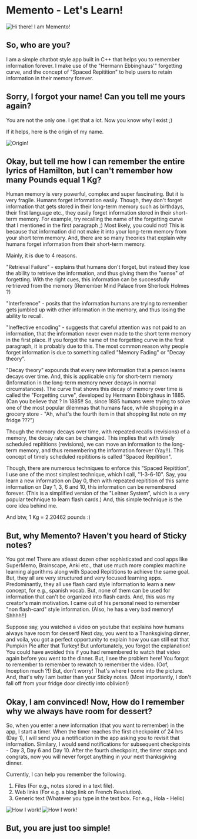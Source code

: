 # Memento - Let's Learn!

![Hi there! I am Memento!](images/desc.png)

## So, who are you?
I am a simple chatbot style app built in C++ that helps you to remember information forever. I make use of the "Hermann Ebbinghaus'" forgetting curve, and the concept of "Spaced Repitition" to help users to retain information in their memory forever.

## Sorry, I forgot your name! Can you tell me yours again?

You are not the only one. I get that a lot. Now you know why I exist ;) 

If it helps, here is the origin of my name.

![Origin!](/images/meaning.png)

## Okay, but tell me how I can remember the entire lyrics of Hamilton, but I can't remember how many Pounds equal 1 Kg?

Human memory is very powerful, complex and super fascinating. But it is very fragile. Humans forget information easily. Though, they don't forget information that gets stored in their long-term memory such as birthdays, their first language etc., they easily forget information stored in their short-term memory. For example, try recalling the name of the forgetting curve that I mentioned in the first paragraph ;) Most likely, you could not! This is because that information did not make it into your long-term memory from your short term memory. And, there are so many theories that explain why humans forget information from their short-term memory. 

Mainly, it is due to 4 reasons. 

"Retrieval Failure" - explains that humans don't forget, but instead they lose the ability to retrieve the information, and thus giving them the "sense" of forgetting. With the right cues, this information can be successfully re·trieved from the memory (Remember Mind Palace from Sherlock Holmes ?) 

"Interference" - posits that the information humans are trying to remember gets jumbled up with other information in the memory, and thus losing the ability to recall. 

"Ineffective encoding" - suggests that careful attention was not paid to an information, that the information never even made to the short term memory in the first place. If you forgot the name of the forgetting curve in the first paragraph, it is probably due to this. The most common reason why people forget information is due to something called "Memory Fading" or "Decay theory".

"Decay theory" expounds that every new information that a person learns decays over time. And, this is applicable only for short-term memory (Information in the long-term memory never decays in normal circumstances). The curve that shows this decay of memory over time is called the "Forgetting curve", developed by Hermann Ebbinghaus in 1885. (Can you believe that ? In 1885!! So, since 1885 humans were trying to solve one of the most popular dilemmas that humans face, while shopping in a grocery store - "Ah, what's the fourth item in that shopping list note on my fridge ???")

Though the memory decays over time, with repeated recalls (revisions) of a memory, the decay rate can be changed. This implies that with timely scheduled repititions (revisions), we can move an information to the long-term memory, and thus remembering the information forever (Yay!!). This concept of timely scheduled repititions is called "Spaced Repitition". 

Though, there are numerous techniques to enforce this "Spaced Repitition", I use one of the most simplest technique, which I call, "1-3-6-10". Say, you learn a new information on Day 0, then with repeated repitition of this same information on Day 1, 3, 6 and 10, this information can be remembered forever. (This is a simplified version of the "Leitner System", which is a very popular technique to learn flash cards.) And, this simple technique is the core idea behind me. 

And btw, 1 Kg = 2.20462 pounds :)

## But, why Memento? Haven't you heard of Sticky notes?

You got me! There are atleast dozen other sophisticated and cool apps like SuperMemo, Brainscape, Anki etc., that use much more complex machine learning algorithms along with Spaced Repititions to achieve the same goal. But, they all are very structured and very focused learning apps. Predominantly, they all use flash card style information to learn a new concept, for e.g., spanish vocab. But, none of them can be used for information that can't be organized into flash cards. And, this was my creator's main motivation. I came out of his personal need to remember "non flash-card" style information. (Also, he has a very bad memory! Shhhh!!)

Suppose say, you watched a video on youtube that explains how humans always have room for dessert! Next day, you went to a Thanksgiving dinner, and voila, you got a perfect opportunity to explain how you can still eat that Pumpkin Pie after that Turkey! But unfortunately, you forgot the explanation! You could have avoided this if you had remembered to watch that video again before you went to the dinner. But, I see the problem here! You forgot to remember to remember to rewatch to remember the video. (Oof, Inception much ?!) But, don't worry! That's where I come into the picture. And, that's why I am better than your Sticky notes. (Most importantly, I don't fall off from your fridge door directly into oblivion!)

## Okay, I am convinced! Now, How do I remember why we always have room for dessert?

So, when you enter a new information (that you want to remember) in the app, I start a timer. When the timer reaches the first checkpoint of 24 hrs (Day 1), I will send you a notification in the app asking you to revisit that information. Similary, I would send notifications for subsequent checkpoints - Day 3, Day 6 and Day 10. After the fourth checkpoint, the timer stops and congrats, now you will never forget anything in your next thanksgiving dinner. 

Currently, I can help you remember the following.
1. Files (For e.g., notes stored in a text file).
2. Web links (For e.g. a blog link on French Revolution).
3. Generic text (Whatever you type in the text box. For e.g., Hola - Hello)

![How I work!](images/desc2.png)
![How I work!](images/desc3.png)

## But, you are just too simple!

